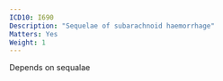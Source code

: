 ```yaml
---
ICD10: I690
Description: "Sequelae of subarachnoid haemorrhage"
Matters: Yes
Weight: 1
---
```

Depends on sequalae
